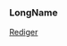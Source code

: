### LongName

[Rediger](https://github.com/FMDatahub/DataDictionary/tree/main/Properties/Administratively/LongName.md)
